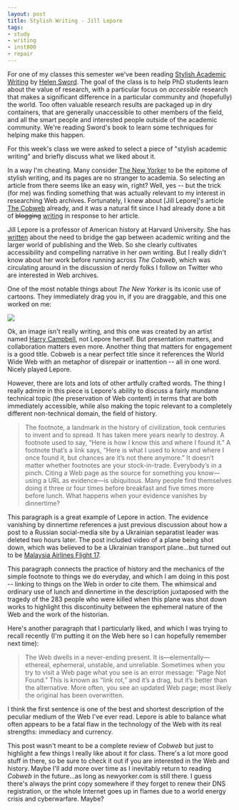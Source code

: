 ```yaml
---
layout: post
title: Stylish Writing - Jill Lepore
tags:
- study
- writing
- inst800
- repair
---
```



For one of my classes this semester we've been reading [Stylish Academic Writing] by [Helen Sword]. The goal of the class is to help PhD students learn about the value of research, with a particular focus on *accessible* research that makes a significant difference in a particular community and (hopefully) the world. Too often valuable research results are packaged up in dry containers, that are generally unaccessible to other members of the field, and all the smart people and interested people outside of the academic community. We're reading Sword's book to learn some techniques for helping make this happen.

For this week's class we were asked to select a piece of "stylish academic writing" and briefly discuss what we liked about it.

In a way I'm cheating. Many consider [The New Yorker] to be the epitome of stylish writing, and its pages are no stranger to academia. So selecting an article from there seems like an easy win, right? Well, yes -- but the trick (for me) was finding something that was actually relevant to my interest in researching Web archives. Fortunately, I knew about [Jill Lepore]'s article [The Cobweb] already, and it was a natural fit since I had already done a bit of <strike>blogging</strike> [writing](https://medium.com/on-archivy/library-of-alexandria-v2-0-697fc0f590f0) in response to her article.

Jill Lepore is a professor of American history at Harvard University. She has [written](http://chronicle.com/article/The-New-Economy-of-Letters/141291/) about the need to bridge the gap between academic writing and the larger world of publishing and the Web. So she clearly cultivates accessibility and compelling narrative in her own writing. But I really didn't know about her work before running across *The Cobweb*, which was circulating around in the discussion of nerdy folks I follow on Twitter who are interested in Web archives.

One of the most notable things about *The New Yorker* is its iconic use of cartoons. They immediately drag you in, if you are draggable, and this one worked on me:

<img class="img-fluid img-thumbnail" src="http://www.newyorker.com/wp-content/uploads/2015/01/150126_r26061-864.jpg">

Ok, an image isn't really writing, and this one was created by an artist named [Harry Campbell], not Lepore herself. But presentation matters, and collaboration matters even more. Another thing that matters for engagement is a good title. Cobweb is a near perfect title since it references the World Wide Web with an metaphor of disrepair or inattention -- all in one word. Nicely played Lepore.

However, there are lots and lots of other artfully crafted words. The thing I really admire in this piece is Lepore's ability to discuss a fairly mundane technical topic (the preservation of Web content) in terms that are both immediately accessible, while also making the topic relevant to a completely different non-technical domain, the field of history.

> The footnote, a landmark in the history of civilization, took centuries to invent and to spread. It has taken mere years nearly to destroy. A footnote used to say, “Here is how I know this and where I found it.” A footnote that’s a link says, “Here is what I used to know and where I once found it, but chances are it’s not there anymore.” It doesn’t matter whether footnotes are your stock-in-trade. Everybody’s in a pinch. Citing a Web page as the source for something you know—using a URL as evidence—is ubiquitous. Many people find themselves doing it three or four times before breakfast and five times more before lunch. What happens when your evidence vanishes by dinnertime?

This paragraph is a great example of Lepore in action. The evidence vanishing by dinnertime references a just previous discussion about how a post to a Russian social-media site by a Ukrainian separatist leader was deleted two hours later. The post included video of a plane being shot down, which was believed to be a Ukrainian transport plane...but turned out to be [Malaysia Airlines Flight 17]. 

This paragraph connects the practice of history and the mechanics of the simple footnote to things we do everyday, and which I am doing in this post -- linking to things on the Web in order to cite them. The whimsical and ordinary use of lunch and dinnertime in the description juxtaposed with the tragedy of the 283 people who were killed when this plane was shot down works to highlight this discontinuity between the ephemeral nature of the Web and the work of the historian.

Here's another paragraph that I particularly liked, and which I was trying to recall recently (I'm putting it on the Web here so I can hopefully remember next time):

> The Web dwells in a never-ending present. It is—elementally—ethereal, ephemeral, unstable, and unreliable. Sometimes when you try to visit a Web page what you see is an error message: “Page Not Found.” This is known as “link rot,” and it’s a drag, but it’s better than the alternative. More often, you see an updated Web page; most likely the original has been overwritten. 

I think the first sentence is one of the best and shortest description of the peculiar medium of the Web I've ever read. Lepore is able to balance what often appears to be a fatal flaw in the technology of the Web with its real strengths: immediacy and currency. 

This post wasn't meant to be a complete review of *Cobweb* but just to highlight
a few things I really like about it for class. There's a lot more good stuff in
there, so be sure to check it out if you are interested in the Web and history.
Maybe I'll add more over time as I inevitably return to reading *Cobweb* in the
future...as long as newyorker.com is still there. I guess there's always the
print copy somewhere if they forget to renew their DNS registration, or the
whole Internet goes up in flames due to a world energy crisis and cyberwarfare. Maybe?

[Stylish Academic Writing]: http://www.hup.harvard.edu/catalog.php?isbn=9780674064485
[Helen Sword]: http://www.helensword.com/
[The Cobweb]: http://www.newyorker.com/magazine/2015/01/26/cobweb
[Jill Lapore]: https://en.wikipedia.org/wiki/Jill_Lepore
[courted]: http://www.nytimes.com/2014/02/16/opinion/sunday/kristof-professors-we-need-you.html
[Harry Campbell]: http://drawger.com/hwc/?
[Malaysia Airlines Flight 17]: https://en.wikipedia.org/wiki/Malaysia_Airlines_Flight_17
[The New Yorker]: http://www.newyorker.com

